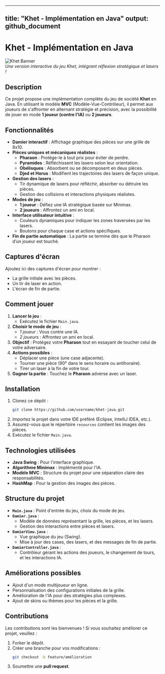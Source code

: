 
---
title: "Khet - Implémentation en Java"
output: github_document
---

# Khet - Implémentation en Java

![Khet Banner](https://via.placeholder.com/800x200?text=Khet+Java+Game)  
*Une version interactive du jeu Khet, intégrant réflexion stratégique et lasers !*

## Description
Ce projet propose une implémentation complète du jeu de société **Khet** en Java. En utilisant le modèle **MVC** (Modèle-Vue-Contrôleur), il permet aux joueurs de s'affronter en alternant stratégie et précision, avec la possibilité de jouer en mode **1 joueur (contre l'IA)** ou **2 joueurs**.

## Fonctionnalités
- **Damier interactif** : Affichage graphique des pièces sur une grille de 8x10.
- **Pièces uniques et mécaniques réalistes** :
  - **Pharaon** : Protège-le à tout prix pour éviter de perdre.
  - **Pyramides** : Réfléchissent les lasers selon leur orientation.
  - **Obélisques** : Absorbent ou se décomposent en deux pièces.
  - **Djed et Horus** : Modifient les trajectoires des lasers de façon unique.
- **Gestion des lasers** :
  - Tir dynamique de lasers pour réfléchir, absorber ou détruire les pièces.
  - Gestion des collisions et interactions physiques réalistes.
- **Modes de jeu** :
  - **1 joueur** : Défiez une IA stratégique basée sur Minimax.
  - **2 joueurs** : Affrontez un ami en local.
- **Interface utilisateur intuitive** :
  - Couleurs dynamiques pour indiquer les zones traversées par les lasers.
  - Boutons pour chaque case et actions spécifiques.
- **Fin de partie automatique** : La partie se termine dès que le Pharaon d’un joueur est touché.

## Captures d'écran
Ajoutez ici des captures d'écran pour montrer :
- La grille initiale avec les pièces.
- Un tir de laser en action.
- L'écran de fin de partie.

## Comment jouer
1. **Lancer le jeu** :
   - Exécutez le fichier `Main.java`.
2. **Choisir le mode de jeu** :
   - *1 joueur* : Vous contre une IA.
   - *2 joueurs* : Affrontez un ami en local.
3. **Objectif** : Protégez votre **Pharaon** tout en essayant de toucher celui de votre adversaire.
4. **Actions possibles** :
   - Déplacer une pièce (une case adjacente).
   - Tourner une pièce (90° dans le sens horaire ou antihoraire).
   - Tirer un laser à la fin de votre tour.
5. **Gagner la partie** : Touchez le **Pharaon** adverse avec un laser.

## Installation
1. Clonez ce dépôt :
   ```bash
   git clone https://github.com/username/khet-java.git
   ```
2. Importez le projet dans votre IDE préféré (Eclipse, IntelliJ IDEA, etc.).
3. Assurez-vous que le répertoire `resources` contient les images des pièces.
4. Exécutez le fichier `Main.java`.

## Technologies utilisées
- **Java Swing** : Pour l'interface graphique.
- **Algorithme Minimax** : Implémenté pour l'IA.
- **Modèle MVC** : Structure du projet pour une séparation claire des responsabilités.
- **HashMap** : Pour la gestion des images des pièces.

## Structure du projet
- **`Main.java`** : Point d'entrée du jeu, choix du mode de jeu.
- **`Damier.java`** :
  - Modèle de données représentant la grille, les pièces, et les lasers.
  - Gestion des interactions entre pièces et lasers.
- **`DamierView.java`** :
  - Vue graphique du jeu (Swing).
  - Mise à jour des cases, des lasers, et des messages de fin de partie.
- **`DamierController.java`** :
  - Contrôleur gérant les actions des joueurs, le changement de tours, et les interactions IA.

## Améliorations possibles
- Ajout d'un mode multijoueur en ligne.
- Personnalisation des configurations initiales de la grille.
- Amélioration de l'IA pour des stratégies plus complexes.
- Ajout de skins ou thèmes pour les pièces et la grille.

## Contributions
Les contributions sont les bienvenues ! Si vous souhaitez améliorer ce projet, veuillez :
1. Forker le dépôt.
2. Créer une branche pour vos modifications :
   ```bash
   git checkout -b feature/amélioration
   ```
3. Soumettre une **pull request**.

